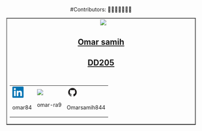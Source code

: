 <div align="center">
    #Contributors: 👨‍💻👩‍💻🧑🏻‍💻
</div>

<!-- CONTRIBUTER -->
<table border="1|0" align="center">
<!--=== Copy this section starting from this line and ending with the line mentioned===-->
<tr>
        <td align="center" width="600">
        &nbsp;&nbsp
            <a href="https://github.com/medchetoui">
				<img src="https://avatars.githubusercontent.com/u/175647812?v=4" width="50">
                <h2>Omar samih </h2>
                <h2>DD205</h2>
            </a>
            <br>            
            <table>
                
<!-- LINKED IN -->
<td>
<a href="https://www.linkedin.com/in/mohammedamine-chetoui-449864258/">
    <img src="./img/linkedin-logo.png" width="30">
</a>
<p>omar84</p>
</td>
<!--// LINKED IN //-->
<!-- INSTAGRAM -->
<td>
<a href="https://www.instagram.com/chetouimed/">
    <img src="https://scontent.fcmn5-1.fna.fbcdn.net/v/t39.30808-1/301417042_3326221197700580_4184954537546719372_n.jpg?stp=dst-jpg_s200x200&_nc_cat=111&ccb=1-7&_nc_sid=0ecb9b&_nc_eui2=AeEhK7sPdfhfVYQJIMGDVt7yEitUOPLR2ZcSK1Q48tHZl9jnpWcSLEEqOEFp0FdatCujgMoQt1j1dSXsjwoYfHni&_nc_ohc=5pD1OG8JZ5sQ7kNvgHdCdOT&_nc_zt=24&_nc_ht=scontent.fcmn5-1.fna&_nc_gid=AC3dthzmodSpvn4V-Ha1vSp&oh=00_AYC8YoL3y2JVZOcLOCKBnH-iLquzW2kyoJ8CG83RCklvZw&oe=674A5385" width="30">
</a>
<p>omar-ra9</p>

</td>
<!--// INSTAGRAM //-->
<!-- GITHUB -->
<td>
<a href="https://github.com/medchetoui">
    <img src="./img/github-logo.png" width="30">
</a>
<p>Omarsamih844</p>

</td>
<!--// GITHUB //-->
</tr>
</table>            
</td>
</tr>
